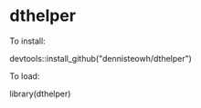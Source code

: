 # dthelper

To install:  
 
devtools::install_github("dennisteowh/dthelper")  

To load:  

library(dthelper)  
